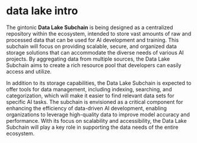 # data lake intro

The gintonic **Data Lake Subchain** is being designed as a centralized repository within the ecosystem, intended to store vast amounts of raw and processed data that can be used for AI development and training. This subchain will focus on providing scalable, secure, and organized data storage solutions that can accommodate the diverse needs of various AI projects. By aggregating data from multiple sources, the Data Lake Subchain aims to create a rich resource pool that developers can easily access and utilize.

In addition to its storage capabilities, the Data Lake Subchain is expected to offer tools for data management, including indexing, searching, and categorization, which will make it easier to find relevant data sets for specific AI tasks. The subchain is envisioned as a critical component for enhancing the efficiency of data-driven AI development, enabling organizations to leverage high-quality data to improve model accuracy and performance. With its focus on scalability and accessibility, the Data Lake Subchain will play a key role in supporting the data needs of the entire ecosystem.

